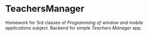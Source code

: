 # TeachersManager
Homework for 3rd classes of *Programming of window and mobile applications* subject. Backend for simple *Teachers Manager* app.
